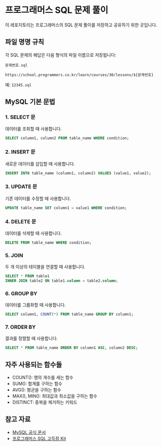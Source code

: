 # 프로그래머스 SQL 문제 풀이

이 레포지토리는 프로그래머스의 SQL 문제 풀이를 저장하고 공유하기 위한 곳입니다.

## 파일 명명 규칙

각 SQL 문제의 해답은 다음 형식의 파일 이름으로 저장됩니다:

```
문제번호.sql
```
`https://school.programmers.co.kr/learn/courses/30/lessons/${문제번호}` 

예: `12345.sql`

## MySQL 기본 문법

### 1. SELECT 문

데이터를 조회할 때 사용합니다.

```sql
SELECT column1, column2 FROM table_name WHERE condition;
```

### 2. INSERT 문

새로운 데이터를 삽입할 때 사용합니다.

```sql
INSERT INTO table_name (column1, column2) VALUES (value1, value2);
```

### 3. UPDATE 문

기존 데이터를 수정할 때 사용합니다.

```sql
UPDATE table_name SET column1 = value1 WHERE condition;
```

### 4. DELETE 문

데이터를 삭제할 때 사용합니다.

```sql
DELETE FROM table_name WHERE condition;
```

### 5. JOIN

두 개 이상의 테이블을 연결할 때 사용합니다.

```sql
SELECT * FROM table1 
INNER JOIN table2 ON table1.column = table2.column;
```

### 6. GROUP BY

데이터를 그룹화할 때 사용합니다.

```sql
SELECT column1, COUNT(*) FROM table_name GROUP BY column1;
```

### 7. ORDER BY

결과를 정렬할 때 사용합니다.

```sql
SELECT * FROM table_name ORDER BY column1 ASC, column2 DESC;
```

## 자주 사용되는 함수들

- COUNT(): 행의 개수를 세는 함수
- SUM(): 합계를 구하는 함수
- AVG(): 평균을 구하는 함수
- MAX(), MIN(): 최대값과 최소값을 구하는 함수
- DISTINCT: 중복을 제거하는 키워드

## 참고 자료

- [MySQL 공식 문서](https://dev.mysql.com/doc/)
- [프로그래머스 SQL 고득점 Kit](https://programmers.co.kr/learn/challenges?tab=sql_practice_kit)
